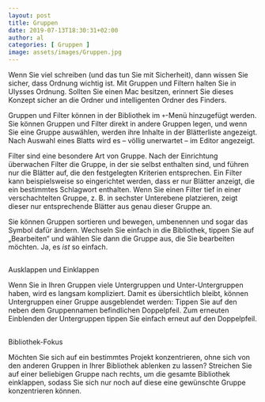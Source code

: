 ```yaml
---
layout: post
title: Gruppen
date: 2019-07-13T18:30:31+02:00
author: al
categories: [ Gruppen ]
image: assets/images/Gruppen.jpg
---
```


Wenn Sie viel schreiben (und das tun Sie mit Sicherheit), dann wissen Sie sicher, dass Ordnung wichtig ist. Mit Gruppen und Filtern halten Sie in Ulysses Ordnung. Sollten Sie einen Mac besitzen, erinnert Sie dieses Konzept sicher an die Ordner und intelligenten Ordner des Finders.

Gruppen und Filter können in der Bibliothek im `+`-Menü hinzugefügt werden. Sie können Gruppen und Filter direkt in andere Gruppen legen, und wenn Sie eine Gruppe auswählen, werden ihre Inhalte in der Blätterliste angezeigt. Nach Auswahl eines Blatts wird es – völlig unerwartet – im Editor angezeigt.

Filter sind eine besondere Art von Gruppe. Nach der Einrichtung überwachen Filter die Gruppe, in der sie selbst enthalten sind, und führen nur die Blätter auf, die den festgelegten Kriterien entsprechen. Ein Filter kann beispielsweise so eingerichtet werden, dass er nur Blätter anzeigt, die ein bestimmtes Schlagwort enthalten. Wenn Sie einen Filter tief in einer verschachtelten Gruppe, z. B. in sechster Unterebene platzieren, zeigt dieser nur entsprechende Blätter aus genau dieser Gruppe an.

Sie können Gruppen sortieren und bewegen, umbenennen und sogar das Symbol dafür ändern. Wechseln Sie einfach in die Bibliothek, tippen Sie auf „Bearbeiten“ und wählen Sie dann die Gruppe aus, die Sie bearbeiten möchten. Ja, es _ist_ so einfach. 

##
Ausklappen und Einklappen

Wenn Sie in Ihren Gruppen viele Untergruppen und Unter-Untergruppen haben, wird es langsam kompliziert. Damit es übersichtlich bleibt, können Untergruppen einer Gruppe ausgeblendet werden: Tippen Sie auf den neben dem Gruppennamen befindlichen Doppelpfeil. Zum erneuten Einblenden der Untergruppen tippen Sie einfach erneut auf den Doppelpfeil.

##
Bibliothek-Fokus

Möchten Sie sich auf ein bestimmtes Projekt konzentrieren, ohne sich von den anderen Gruppen in Ihrer Bibliothek ablenken zu lassen? Streichen Sie auf einer beliebigen Gruppe nach rechts, um die gesamte Bibliothek einklappen, sodass Sie sich nur noch auf diese eine gewünschte Gruppe konzentrieren können.

